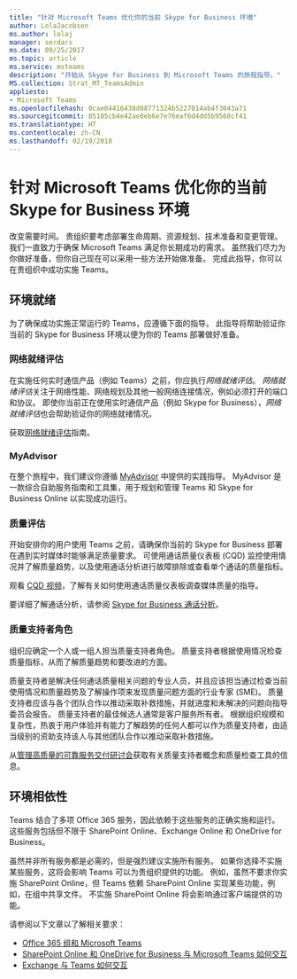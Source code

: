 ```yaml
---
title: "针对 Microsoft Teams 优化你的当前 Skype for Business 环境"
author: LolaJacobsen
ms.author: lolaj
manager: serdars
ms.date: 09/25/2017
ms.topic: article
ms.service: msteams
description: "开始从 Skype for Business 到 Microsoft Teams 的旅程指导。"
MS.collection: Strat_MT_TeamsAdmin
appliesto:
- Microsoft Teams
ms.openlocfilehash: 0cae04416438d08771324b5227014ab4f3043a71
ms.sourcegitcommit: 85105cb4e42ae8eb6e7e76eaf6d4dd5b9568cf41
ms.translationtype: HT
ms.contentlocale: zh-CN
ms.lasthandoff: 02/19/2018
---
```

<a name="optimize-your-current-skype-for-business-environment-for-microsoft-teams"></a>针对 Microsoft Teams 优化你的当前 Skype for Business 环境
==============================================================

改变需要时间。 贵组织要考虑部署生命周期、资源规划、技术准备和变更管理。 我们一直致力于确保 Microsoft Teams 满足你长期成功的需求。 虽然我们尽力为你做好准备，但你自己现在可以采用一些方法开始做准备。 完成此指导，你可以在贵组织中成功实施 Teams。

## <a name="environmental-readiness"></a>环境就绪


为了确保成功实施正常运行的 Teams，应遵循下面的指导。 此指导将帮助验证你当前的 Skype for Business 环境以便为你的 Teams 部署做好准备。   


### <a name="network-readiness-assessment"></a>网络就绪评估


在实施任何实时通信产品（例如 Teams）之前，你应执行*网络就绪评估*。 *网络就绪评估*关注于网络性能、网络规划及其他一般网络连接情况，例如必须打开的端口和协议。 即使你当前正在使用实时通信产品（例如 Skype for Business），*网络就绪评估*也会帮助验证你的网络就绪情况。

获取[网络就绪评估](https://go.microsoft.com/fwlink/?linkid=859069)指南。

### <a name="my-advisor"></a>MyAdvisor


在整个旅程中，我们建议你遵循 [MyAdvisor](http://aka.ms/myadvisor) 中提供的实践指导。 MyAdvisor 是一款综合自助服务指南和工具集，用于规划和管理 Teams 和 Skype for Business Online 以实现成功运行。


### <a name="quality-assessment"></a>质量评估


开始安排你的用户使用 Teams 之前，请确保你当前的 Skype for Business 部署在遇到实时媒体时能够满足质量要求。 可使用通话质量仪表板 (CQD) 监控使用情况并了解质量趋势，以及使用通话分析进行故障排除或查看单个通话的质量指标。

观看 [CQD 视频](https://www.skypeoperationsframework.com/Academy?SOFTrainings=Leverage%20the%20Investigate%20Media%20Quality%20using%20CQD%20Videos)，了解有关如何使用通话质量仪表板调查媒体质量的指导。

要详细了解通话分析，请参阅 [Skype for Business 通话分析](https://support.office.com/article/Set-up-Skype-for-Business-Call-Analytics-fbf7247a-84ae-46cc-9204-2c45b1c734cd)。

### <a name="quality-champion-role"></a>质量支持者角色


组织应确定一个人或一组人担当质量支持者角色。 质量支持者根据使用情况检查质量指标，从而了解质量趋势和要改进的方面。

质量支持者是解决任何通话质量相关问题的专业人员，并且应该担当通过检查当前使用情况和质量趋势及了解操作项来发现质量问题方面的行业专家 (SME)。 质量支持者应该与各个团队合作以推动采取补救措施，并就进度和未解决的问题向指导委员会报告。 质量支持者的最佳候选人通常是客户服务所有者。 根据组织规模和复杂性，热衷于用户体验并有能力了解趋势的任何人都可以作为质量支持者，由适当级别的资助支持该人与其他团队合作以推动采取补救措施。

从[管理高质量的可靠服务交付研讨会](https://go.microsoft.com/fwlink/?linkid=859071)获取有关质量支持者概念和质量检查工具的信息。

## <a name="environmental-dependencies"></a>环境相依性


Teams 结合了多项 Office 365 服务，因此依赖于这些服务的正确实施和运行。 这些服务包括但不限于 SharePoint Online、Exchange Online 和 OneDrive for Business。

虽然并非所有服务都是必需的，但是强烈建议实施所有服务。 如果你选择不实施某些服务，这将会影响 Teams 可以为贵组织提供的功能。 例如，虽然不要求你实施 SharePoint Online，但 Teams 依赖 SharePoint Online 实现某些功能，例如，在组中共享文件。 不实施 SharePoint Online 将会影响通过客户端提供的功能。

请参阅以下文章以了解相关要求：
- [Office 365 组和 Microsoft Teams ](Office-365-groups.md)
- [SharePoint Online 和 OneDrive for Business 与 Microsoft Teams 如何交互](SharePoint-OneDrive-interact.md) 
- [Exchange 与 Teams 如何交互 ](Exchange-Teams-interact.md)



